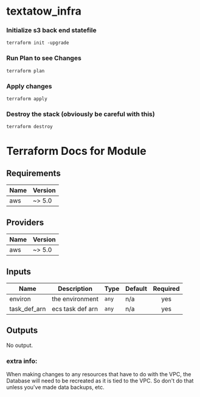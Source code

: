 # textatow_infra


### Initialize s3 back end statefile
```
terraform init -upgrade

```

### Run Plan to see Changes

```
terraform plan

```

### Apply changes

```
terraform apply

```

### Destroy the stack (obviously be careful with this)

```
terraform destroy

```

# Terraform Docs for Module


## Requirements

| Name | Version |
|------|---------|
| aws | ~> 5.0 |

## Providers

| Name | Version |
|------|---------|
| aws | ~> 5.0 |

## Inputs

| Name | Description | Type | Default | Required |
|------|-------------|------|---------|:--------:|
| environ | the environment | `any` | n/a | yes |
| task\_def\_arn | ecs task def arn | `any` | n/a | yes |

## Outputs

No output.

### extra info:

When making changes to any resources that have to do with the VPC,
the Database will need to be recreated as it is tied to the VPC. 
So don't do that unless you've made data backups, etc.